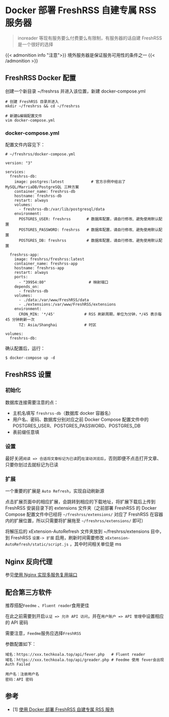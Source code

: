 # Docker 部署 FreshRSS 自建专属 RSS 服务器 


> inoreader 等现有服务要么付费要么有限制，有服务器的话自建 FreshRSS 是一个很好的选择

<!--more-->

{{< admonition info "注意">}}
境外服务器是保证服务可用性的条件之一
{{< /admonition >}}

## FreshRSS Docker 配置

创建一个新目录 ~/freshrss 并进入该位置，新建 docker-compose.yml

```
# 创建 FreshRSS 目录并进入
mkdir ~/freshrss && cd ~/freshrss

# 新建&编辑配置文件
vim docker-compose.yml
```

### docker-compose.yml

配置文件内容见下：

```
# ~/freshrss/docker-compose.yml

version: "3"

services:
  freshrss-db:
    image: postgres:latest            # 官方示例中给出了 MySQL/MarriaDB/PostgreSQL 三种方案
    container_name: freshrss-db
    hostname: freshrss-db
    restart: always
    volumes:
      - freshrss-db:/var/lib/postgresql/data
    environment:
      POSTGRES_USER: freshrss       # 数据库配置，请自行修改、避免使用默认配置
      POSTGRES_PASSWORD: freshrss   # 数据库配置，请自行修改、避免使用默认配置
      POSTGRES_DB: freshrss         # 数据库配置，请自行修改、避免使用默认配置

  freshrss-app:
    image: freshrss/freshrss:latest
    container_name: freshrss-app
    hostname: freshrss-app
    restart: always
    ports:
      - "39954:80"                   # 映射端口
    depends_on:
      - freshrss-db
    volumes:
      - ./data:/var/www/FreshRSS/data
      - ./extensions:/var/www/FreshRSS/extensions
    environment:
      CRON_MIN: '*/45'             # RSS 刷新周期，单位为分钟，*/45 表示每 45 分钟刷新一次
      TZ: Asia/Shanghai            # 时区

volumes:
  freshrss-db:
```

确认配置后，运行：

```shell
$ docker-compose up -d
```

## FreshRSS 设置

### 初始化

数据库连接需要注意的点：

- 主机名填写 `freshrss-db`（数据库 docker 容器名）
- 用户名、密码、数据库分别对应之前 Docker Compose 配置文件中的 POSTGRES_USER、POSTGRES_PASSWORD、POSTGRES_DB
- 表前缀任意填

### 设置

最好关闭`阅读 => 合适将文章标记为已读`的`在滚动浏览后`，否则即便不点击打开文章、只要你划过去就标记为已读

### 扩展

一个重要的扩展是 `Auto Refresh`，实现自动刷新源

点击扩展页面中的相应扩展，会跳转到相应的下载地址，将扩展下载后上传到 FreshRSS 安装目录下的 extensions 文件夹（之前部署 FreshRSS 的 Docker Compose 配置文件中已经将 `~/freshrss/extensions/` 对应了 FreshRSS 在容器内的扩展位置，所以只需要将扩展拖至 `~/freshrss/extensions/` 即可）

将解压后的 xExtension-AutoRefresh 文件夹放到 ~/freshrss/extensions 目中，到 FreshRSS `设置-> 扩展` 启用，刷新时间需要修改 `xExtension-AutoRefresh/static/script.js` ，其中时间相关单位是 ms

## Nginx 反向代理

参见[使用 Nginx 实现多服务复用端口](/nginx_port_reuse/)

## 配合第三方软件

推荐搭配`Feedme` 、`Fluent reader`食用更佳

在此之前需要到开启`认证 => 允许 API 访问`，并在`用户账户 => API 管理`中设置相应的 API 密码

需要注意，`Feedme`服务应选择`FreshRSS`

参数配置如下：

```
域名：https://xxx.techkoala.top/api/fever.php   # Fluent reader
域名：https://xxx.techkoala.top/api/greader.php # Feedme 使用 fever会出现 Auth Failed

用户名：注册用户名
密码：API 密码
```

## 参考

- [1] [使用 Docker 部署 FreshRSS 自建专属 RSS 服务](https://blog.ichr.me/post/docker-freshrss-setup/)

